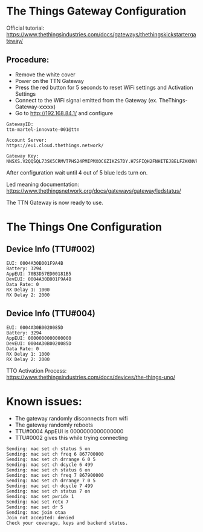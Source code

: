 # The Things Gateway Configuration
Official tutorial: https://www.thethingsindustries.com/docs/gateways/thethingskickstartergateway/

## Procedure:
- Remove the white cover
- Power on the TTN Gateway
- Press the red button for 5 seconds to reset WiFi settings and Activation Settings
- Connect to the WiFi signal emitted from the Gateway (ex. TheThings-Gateway-xxxxx)
- Go to http://192.168.84.1/ and configure

```
GatewayID:
ttn-martel-innovate-001@ttn

Account Server:
https://eu1.cloud.thethings.network/

Gateway Key:
NNSXS.V2QQSQL73SK5CRMVTPHS24PMIPMXOC6ZIKZS7DY.H7SFIQH2FNHITEJBELFZKKNVPZQRIF5Z22N7LE4GWAA5WX3IZJ2Q
```

After configuration wait until 4 out of 5 blue leds turn on.

Led meaning documentation:
https://www.thethingsnetwork.org/docs/gateways/gateway/ledstatus/

The TTN Gateway is now ready to use.


# The Things One Configuration

## Device Info (TTU#002)
```
EUI: 0004A30B001F9A4B
Battery: 3294
AppEUI: 70B3D57ED00181B5
DevEUI: 0004A30B001F9A4B
Data Rate: 0
RX Delay 1: 1000
RX Delay 2: 2000
```

## Device Info (TTU#004)
```
EUI: 0004A30B0020085D
Battery: 3294
AppEUI: 0000000000000000
DevEUI: 0004A30B0020085D
Data Rate: 0
RX Delay 1: 1000
RX Delay 2: 2000
```

TTO Activation Process:
https://www.thethingsindustries.com/docs/devices/the-things-uno/

# Known issues:
- The gateway randomly disconnects from wifi
- The gateway randomly reboots
- TTU#0004 AppEUI is 0000000000000000
- TTU#0002 gives this while trying connecting

```
Sending: mac set ch status 5 on
Sending: mac set ch freq 6 867700000
Sending: mac set ch drrange 6 0 5
Sending: mac set ch dcycle 6 499
Sending: mac set ch status 6 on
Sending: mac set ch freq 7 867900000
Sending: mac set ch drrange 7 0 5
Sending: mac set ch dcycle 7 499
Sending: mac set ch status 7 on
Sending: mac set pwridx 1
Sending: mac set retx 7
Sending: mac set dr 5
Sending: mac join otaa 
Join not accepted: denied
Check your coverage, keys and backend status.
```
